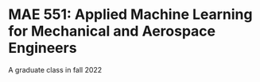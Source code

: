 # MAE 551: Applied Machine Learning for Mechanical and Aerospace Engineers
A graduate class in fall 2022
